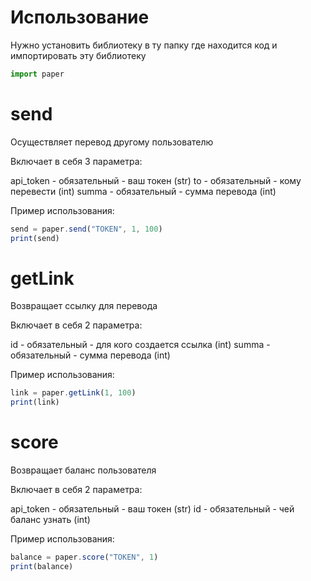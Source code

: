 # Использование
Нужно установить библиотеку в ту папку где находится код и импортировать эту библиотеку
```javascript
import paper
```

# send
Осуществляет перевод другому пользователю

Включает в себя 3 параметра:

api_token - обязательный - ваш токен (str)
to - обязательный - кому перевести (int)
summa - обязательный - сумма перевода (int)

Пример использования:
```javascript
send = paper.send("TOKEN", 1, 100)
print(send)
```

# getLink
Возвращает ссылку для перевода

Включает в себя 2 параметра:

id - обязательный - для кого создается ссылка (int)
summa - обязательный - сумма перевода (int)

Пример использования:
```javascript
link = paper.getLink(1, 100)
print(link)
```

# score
Возвращает баланс пользователя

Включает в себя 2 параметра:

api_token - обязательный - ваш токен (str)
id - обязательный - чей баланс узнать (int)

Пример использования:
```javascript
balance = paper.score("TOKEN", 1)
print(balance)
```
